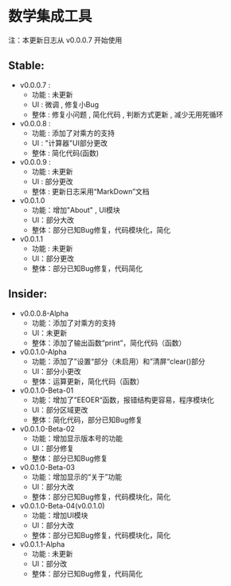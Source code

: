 # 数学集成工具

注：本更新日志从 v0.0.0.7 开始使用

## Stable:
- v0.0.0.7 :
	- 功能 : 未更新
	- UI : 微调 , 修复小Bug
	- 整体 : 修复小问题 , 简化代码 , 判断方式更新 , 减少无用死循环
- v0.0.0.8 :
	- 功能 : 添加了对乘方的支持
	- UI : "计算器"UI部分更改
	- 整体 : 简化代码(函数)
- v0.0.0.9 :
	- 功能 : 未更新
	- UI : 部分更改
	- 整体 : 更新日志采用“MarkDown”文档
- v0.0.1.0
	- 功能：增加"About" , UI模块
	- UI：部分大改
	- 整体：部分已知Bug修复，代码模块化，简化
- v0.0.1.1
	- 功能 : 未更新
	- UI：部分更改
	- 整体：部分已知Bug修复，代码简化
## Insider:
- v0.0.0.8-Alpha
	- 功能：添加了对乘方的支持
	- UI：未更新
	- 整体：添加了输出函数“print”，简化代码（函数）
- v0.0.1.0-Alpha
	- 功能：添加了”设置“部分（未启用）和”清屏“clear()部分
	- UI：部分小更改
	- 整体：运算更新，简化代码（函数）
- v0.0.1.0-Beta-01
	- 功能：增加了”EEOER“函数，报错结构更容易，程序模块化
	- UI：部分区域更改
	- 整体：简化代码，部分已知Bug修复
- v0.0.1.0-Beta-02
	- 功能：增加显示版本号的功能
	- UI：部分修复
	- 整体：部分已知Bug修复
- v0.0.1.0-Beta-03
	- 功能：增加显示的“关于”功能
	- UI：部分大改
	- 整体：部分已知Bug修复，代码模块化，简化
- v0.0.1.0-Beta-04(v0.0.1.0)
	- 功能：增加UI模块
	- UI：部分大改
	- 整体：部分已知Bug修复，代码模块化，简化
- v0.0.1.1-Alpha
	- 功能 : 未更新
	- UI：部分改
	- 整体：部分已知Bug修复，代码简化
